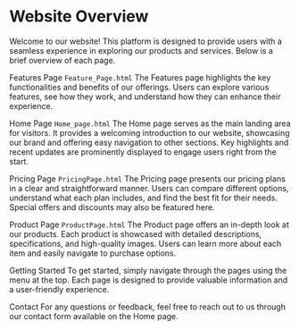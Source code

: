 # Website Overview
Welcome to our website! This platform is designed to provide users with a seamless experience in exploring our products and services. Below is a brief overview of each page.

Features Page `Feature_Page.html`
The Features page highlights the key functionalities and benefits of our offerings. Users can explore various features, see how they work, and understand how they can enhance their experience.

Home Page `Home_page.html`
The Home page serves as the main landing area for visitors. It provides a welcoming introduction to our website, showcasing our brand and offering easy navigation to other sections. Key highlights and recent updates are prominently displayed to engage users right from the start.

Pricing Page `PricingPage.html`
The Pricing page presents our pricing plans in a clear and straightforward manner. Users can compare different options, understand what each plan includes, and find the best fit for their needs. Special offers and discounts may also be featured here.

Product Page `ProductPage.html`
The Product page offers an in-depth look at our products. Each product is showcased with detailed descriptions, specifications, and high-quality images. Users can learn more about each item and easily navigate to purchase options.

Getting Started
To get started, simply navigate through the pages using the menu at the top. Each page is designed to provide valuable information and a user-friendly experience.

Contact
For any questions or feedback, feel free to reach out to us through our contact form available on the Home page.
